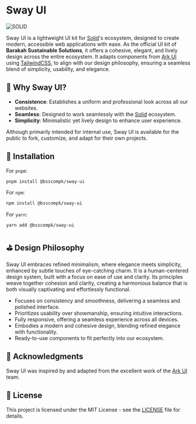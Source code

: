 # **Sway UI**

![SOLID](https://img.shields.io/badge/SOLID-%232196F3?style=for-the-badge&logo=solid&logoColor=white&labelColor=063760)

Sway UI is a lightweight UI kit for [Solid]'s ecosystem, designed to create modern, accessible web applications with ease. As the official UI kit of **Barakah Sustainable Solutions**, it offers a cohesive, elegant, and lively design across the entire ecosystem. It adapts components from [Ark UI] using [TailwindCSS], to align with our design philosophy, ensuring a seamless blend of simplicity, usability, and elegance.

## 🔰 **Why Sway UI?**

-   **Consistence**: Establishes a uniform and professional look across all our websites.
-   **Seamless**: Designed to work seamlessly with the [Solid] ecosystem.
-   **Simplicity**: Minimalistic yet lively design to enhance user experience.

Although primarily intended for internal use, Sway UI is available for the public to fork, customize, and adapt for their own projects.

## 🐢 **Installation**

For `pnpm`:

```bash
pnpm install @bsscompk/sway-ui
```

For `npm`:

```bash
npm install @bsscompk/sway-ui
```

For `yarn`:

```bash
yarn add @bsscompk/sway-ui
```

## ⛳ **Design Philosophy**

Sway UI embraces refined minimalism, where elegance meets simplicity, enhanced by subtle touches of eye-catching charm. It is a human-centered design system, built with a focus on ease of use and clarity. Its principles weave together cohesion and clarity, creating a harmonious balance that is both visually captivating and effortlessly functional.

-   Focuses on consistency and smoothness, delivering a seamless and polished interface.
-   Prioritizes usability over showmanship, ensuring intuitive interactions.
-   Fully responsive, offering a seamless experience across all devices.
-   Embodies a modern and cohesive design, blending refined elegance with functionality.
-   Ready-to-use components to fit perfectly into our ecosystem.

## 👥 **Acknowledgments**

Sway UI was inspired by and adapted from the excellent work of the [Ark UI] team.

## 📜 **License**

This project is licensed under the MIT License - see the [LICENSE](./LICENSE) file for details.

[Solid]: https://docs.solidjs.com/
[TailwindCSS]: https://tailwindcss.com/
[Ark UI]: https://ark-ui.com/
